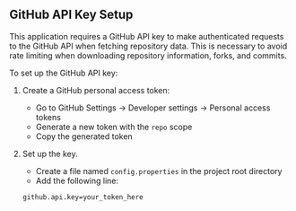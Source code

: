 ## GitHub API Key Setup

This application requires a GitHub API key to make authenticated requests to the GitHub API when fetching repository data. This is necessary to avoid rate limiting when downloading repository information, forks, and commits.

To set up the GitHub API key:

1. Create a GitHub personal access token:
   - Go to GitHub Settings → Developer settings → Personal access tokens
   - Generate a new token with the `repo` scope
   - Copy the generated token

2. Set up the key.
   - Create a file named `config.properties` in the project root directory
   - Add the following line:
   ```
   github.api.key=your_token_here
   ```
